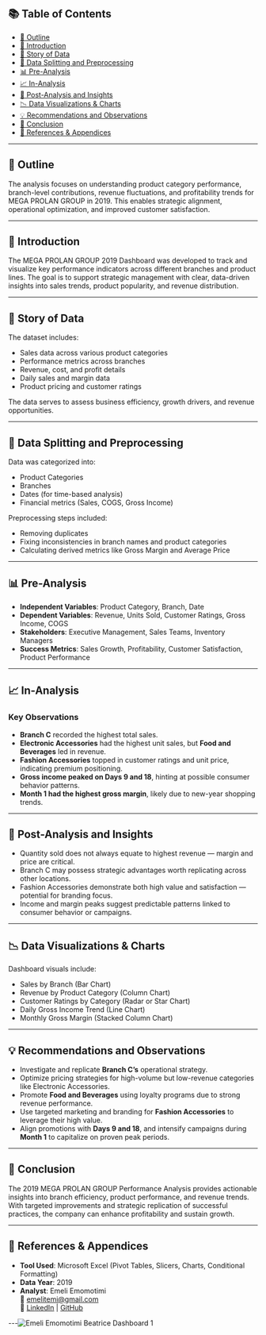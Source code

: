 
## 📚 Table of Contents
- [📝 Outline](#-outline)
- [📖 Introduction](#-introduction)
- [📂 Story of Data](#-story-of-data)
- [🔀 Data Splitting and Preprocessing](#-data-splitting-and-preprocessing)
- [📊 Pre-Analysis](#-pre-analysis)
- [📈 In-Analysis](#-in-analysis)
- [🧠 Post-Analysis and Insights](#-post-analysis-and-insights)
- [📉 Data Visualizations & Charts](#-data-visualizations--charts)
- [💡 Recommendations and Observations](#-recommendations-and-observations)
- [🧾 Conclusion](#-conclusion)
- [📎 References & Appendices](#-references--appendices)

---

## 📝 Outline
The analysis focuses on understanding product category performance, branch-level contributions, revenue fluctuations, and profitability trends for MEGA PROLAN GROUP in 2019. This enables strategic alignment, operational optimization, and improved customer satisfaction.

---

## 📖 Introduction
The MEGA PROLAN GROUP 2019 Dashboard was developed to track and visualize key performance indicators across different branches and product lines. The goal is to support strategic management with clear, data-driven insights into sales trends, product popularity, and revenue distribution.

---

## 📂 Story of Data
The dataset includes:
- Sales data across various product categories
- Performance metrics across branches
- Revenue, cost, and profit details
- Daily sales and margin data
- Product pricing and customer ratings

The data serves to assess business efficiency, growth drivers, and revenue opportunities.

---

## 🔀 Data Splitting and Preprocessing
Data was categorized into:
- Product Categories
- Branches
- Dates (for time-based analysis)
- Financial metrics (Sales, COGS, Gross Income)

Preprocessing steps included:
- Removing duplicates
- Fixing inconsistencies in branch names and product categories
- Calculating derived metrics like Gross Margin and Average Price

---

## 📊 Pre-Analysis
- **Independent Variables**: Product Category, Branch, Date
- **Dependent Variables**: Revenue, Units Sold, Customer Ratings, Gross Income, COGS
- **Stakeholders**: Executive Management, Sales Teams, Inventory Managers
- **Success Metrics**: Sales Growth, Profitability, Customer Satisfaction, Product Performance

---

## 📈 In-Analysis
### Key Observations
- **Branch C** recorded the highest total sales.
- **Electronic Accessories** had the highest unit sales, but **Food and Beverages** led in revenue.
- **Fashion Accessories** topped in customer ratings and unit price, indicating premium positioning.
- **Gross income peaked on Days 9 and 18**, hinting at possible consumer behavior patterns.
- **Month 1 had the highest gross margin**, likely due to new-year shopping trends.

---

## 🧠 Post-Analysis and Insights
- Quantity sold does not always equate to highest revenue — margin and price are critical.
- Branch C may possess strategic advantages worth replicating across other locations.
- Fashion Accessories demonstrate both high value and satisfaction — potential for branding focus.
- Income and margin peaks suggest predictable patterns linked to consumer behavior or campaigns.

---

## 📉 Data Visualizations & Charts
Dashboard visuals include:
- Sales by Branch (Bar Chart)
- Revenue by Product Category (Column Chart)
- Customer Ratings by Category (Radar or Star Chart)
- Daily Gross Income Trend (Line Chart)
- Monthly Gross Margin (Stacked Column Chart)

---

## 💡 Recommendations and Observations
- Investigate and replicate **Branch C’s** operational strategy.
- Optimize pricing strategies for high-volume but low-revenue categories like Electronic Accessories.
- Promote **Food and Beverages** using loyalty programs due to strong revenue performance.
- Use targeted marketing and branding for **Fashion Accessories** to leverage their high value.
- Align promotions with **Days 9 and 18**, and intensify campaigns during **Month 1** to capitalize on proven peak periods.

---

## 🧾 Conclusion
The 2019 MEGA PROLAN GROUP Performance Analysis provides actionable insights into branch efficiency, product performance, and revenue trends. With targeted improvements and strategic replication of successful practices, the company can enhance profitability and sustain growth.

---

## 📎 References & Appendices
- **Tool Used**: Microsoft Excel (Pivot Tables, Slicers, Charts, Conditional Formatting)
- **Data Year**: 2019
- **Analyst**: Emeli Emomotimi  
📧 emelitemi@gmail.com  
🔗 [LinkedIn](https://www.linkedin.com/in/emelitemi) | [GitHub](https://github.com/EmeliTimi)

---![Emeli Emomotimi Beatrice Dashboard 1](https://github.com/user-attachments/assets/9476bb4f-2901-4f41-a420-c71e1958d957)
